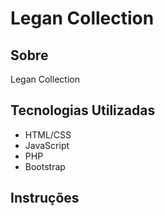 # Legan Collection

## Sobre

 Legan Collection

## Tecnologias Utilizadas

- HTML/CSS
- JavaScript
- PHP
- Bootstrap

## Instruções



